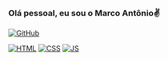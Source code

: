 ### Olá pessoal, eu sou o Marco Antônio✌️

[![GitHub](https://img.shields.io/badge/GitHub-100000?style=for-the-badge&logo=github&logoColor=white)](https://github.com/DevM4rco)

[![HTML](https://img.shields.io/badge/HTML5-E34F26?style=for-the-badge&logo=html5&logoColor=white)](https://html.com/)
[![CSS](https://img.shields.io/badge/CSS3-1572B6?style=for-the-badge&logo=css3&logoColor=white)](https://www.w3.org/Style/CSS/Overview.en.html)
[![JS](https://img.shields.io/badge/JavaScript-F7DF1E?style=for-the-badge&logo=javascript&logoColor=black)](https://www.javascript.com/)
